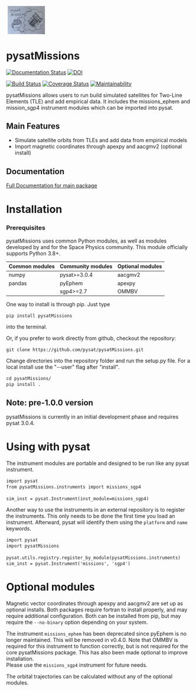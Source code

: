 <div align="left">
        <img height="0" width="0px">
        <img width="20%" src="https://raw.githubusercontent.com/pysat/pysatMissions/main/docs/figures/missions-draft-logo.jpeg" alt="pysat Missions logo - the python snakes dreaming of a spaceship" title="pysatMissions"</img>
</div>

# pysatMissions
[![Documentation Status](https://readthedocs.org/projects/pysatmissions/badge/?version=latest)](https://pysatmissions.readthedocs.io/en/latest/?badge=latest)
[![DOI](https://zenodo.org/badge/209358908.svg)](https://zenodo.org/badge/latestdoi/209358908)

[![Build Status](https://github.com/github/docs/actions/workflows/main.yml/badge.svg)](https://github.com/github/docs/actions/workflows/main.yml/badge.svg)
[![Coverage Status](https://coveralls.io/repos/github/pysat/pysatMissions/badge.svg?branch=main)](https://coveralls.io/github/pysat/pysatMissions?branch=main)
[![Maintainability](https://api.codeclimate.com/v1/badges/83011911691b9d2076e9/maintainability)](https://codeclimate.com/github/pysat/pysatMissions/maintainability)

pysatMissions allows users to run build simulated satellites for Two-Line Elements (TLE) and add empirical data.  It includes the missions_ephem and mission_sgp4 instrument modules which can be imported into pysat.

Main Features
-------------
- Simulate satellite orbits from TLEs and add data from empirical models
- Import magnetic coordinates through apexpy and aacgmv2 (optional install)

Documentation
---------------------
[Full Documentation for main package](https://pysat.readthedocs.io/en/latest/)


# Installation

### Prerequisites

pysatMissions uses common Python modules, as well as modules developed by
and for the Space Physics community.  This module officially supports
Python 3.8+.  

| Common modules | Community modules | Optional modules |
| -------------- | ----------------- | ---------------- |
| numpy          | pysat>=3.0.4      | aacgmv2          |
| pandas         | pyEphem           | apexpy           |
|                | sgp4>=2.7         | OMMBV            |


One way to install is through pip.  Just type

```
pip install pysatMissions
```
into the terminal.

Or, if you prefer to work directly from github, checkout the repository:

```
git clone https://github.com/pysat/pysatMissions.git
```

Change directories into the repository folder and run the setup.py file.  For
a local install use the "--user" flag after "install".

```
cd pysatMissions/
pip install .
```

Note: pre-1.0.0 version
-----------------------
pysatMissions is currently in an initial development phase and requires pysat
3.0.4.  

# Using with pysat

The instrument modules are portable and designed to be run like any pysat
instrument.

```
import pysat
from pysatMissions.instruments import missions_sgp4

sim_inst = pysat.Instrument(inst_module=missions_sgp4)
```
Another way to use the instruments in an external repository is to register the instruments.  This only needs to be done the first time you load an instrument.  Afterward, pysat will identify them using the `platform` and `name` keywords.

```
import pysat
import pysatMissions

pysat.utils.registry.register_by_module(pysatMissions.instruments)
sim_inst = pysat.Instrument('missions', 'sgp4')
```

# Optional modules

Magnetic vector coordinates through apexpy and aacgmv2 are set up as optional
installs. Both packages require fortran to install properly, and may require
additional configuration.  Both can be installed from pip, but may require the
`--no-binary` option depending on your system.

The instrument `missions_ephem` has been deprecated since pyEphem is no longer
maintained. This will be removed in v0.4.0.  Note that OMMBV is required for
this instrument to function correctly, but is not required for the core
pysatMissions package.  This has also been made optional to improve installation.  
Please use the `missions_sgp4` instrument for future needs.

The orbital trajectories can be calculated without any of the optional modules.

